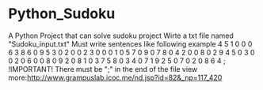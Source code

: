 # Python_Sudoku
A Python Project that can solve sudoku project
Wirte a txt file named "Sudoku_input.txt"
Must write sentences like following example
4 5 1 0 0 0 6 3 8
6 0 9 5 3 0 2 0 0
2 3 0 0 0 1 0 5 7
0 9 0 7 8 0 4 2 0
0 8 0 2 9 4 5 0 3
0 0 2 0 6 0 0 8 0
9 2 0 8 1 0 3 7 5
8 0 3 4 0 7 1 9 2
5 0 7 0 2 0 8 6 4
;
!IMPORTANT! There must be ";" in the end of the file
view more:http://www.grampuslab.icoc.me/nd.jsp?id=82&_np=117_420
